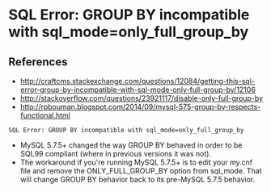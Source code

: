 # SQL Error: GROUP BY incompatible with sql_mode=only_full_group_by

## References
* http://craftcms.stackexchange.com/questions/12084/getting-this-sql-error-group-by-incompatible-with-sql-mode-only-full-group-by/12106
* http://stackoverflow.com/questions/23921117/disable-only-full-group-by
* http://rpbouman.blogspot.com/2014/09/mysql-575-group-by-respects-functional.html


```
SQL Error: GROUP BY incompatible with sql_mode=only_full_group_by
```

* MySQL 5.7.5+ changed the way GROUP BY behaved in order to be SQL99 compliant (where in previous versions it was not).
* The workaround if you're running MySQL 5.7.5+ is to edit your my.cnf file and remove the ONLY_FULL_GROUP_BY option from sql_mode. That will change GROUP BY behavior back to its pre-MySQL 5.7.5 behavior.
